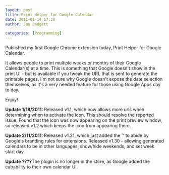 ```yaml
---
layout: post
title: Print Helper for Google Calendar
date: 2011-01-14 17:38
author: Jon Badgett

categories: [Programming]
---
```


Published my first Google Chrome extension today, Print Helper for Google Calendar. 
<!--more-->

It allows people to print multiple weeks or months of their Google Calendar(s) at a time. This is something that Google doesn't show in the print UI - but is available if you tweak the URL that is sent to generate the printable pages. I'm not sure why Google doesn't expose the date selection themselves, as it's a very needed feature for those using Google Apps day to day.

Enjoy!

<strong>Update 1/18/2011: </strong>Released v1.1, which now allows more urls when determining when to activate the icon. This should resolve the reported issue. Found that the icon was now appearing on the print preview window, so released v1.2 which keeps the icon from appearing there.

<strong>Update 2/11/2011: </strong>Released v1.21, which just added the ™ to abide by Google's branding rules for extensions. Released v1.30 - allowing generated calendars to be in other languages, show/hide weekends, and set week start day.

<strong>Update ????</strong>The plugin is no longer in the store, as Google added the cabability to their own calendar UI.